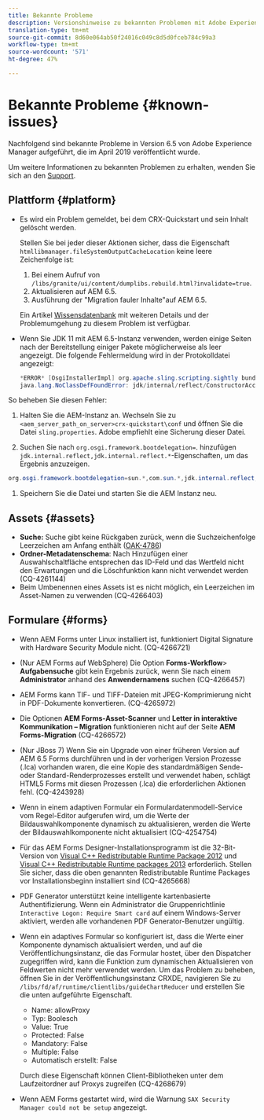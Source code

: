 ```yaml
---
title: Bekannte Probleme
description: Versionshinweise zu bekannten Problemen mit Adobe Experience Manager 6.5
translation-type: tm+mt
source-git-commit: 8d60e064ab50f24016c049c8d5d0fceb784c99a3
workflow-type: tm+mt
source-wordcount: '571'
ht-degree: 47%

---
```



# Bekannte Probleme {#known-issues}

Nachfolgend sind bekannte Probleme in Version 6.5 von Adobe Experience Manager aufgeführt, die im April 2019 veröffentlicht wurde.

Um weitere Informationen zu bekannten Problemen zu erhalten, wenden Sie sich an den [Support](https://helpx.adobe.com/de/marketing-cloud/experience-manager.html).

## Plattform {#platform}

* Es wird ein Problem gemeldet, bei dem CRX-Quickstart und sein Inhalt gelöscht werden.

   Stellen Sie bei jeder dieser Aktionen sicher, dass die Eigenschaft `htmllibmanager.fileSystemOutputCacheLocation` keine leere Zeichenfolge ist:

   1. Bei einem Aufruf von `/libs/granite/ui/content/dumplibs.rebuild.html?invalidate=true`.
   2. Aktualisieren auf AEM 6.5.
   3. Ausführung der &quot;Migration fauler Inhalte&quot;auf AEM 6.5.

   Ein Artikel [Wissensdatenbank](https://helpx.adobe.com/experience-manager/kb/avoid-crx-quickstart-deletion-in-aem-6-5.html) mit weiteren Details und der Problemumgehung zu diesem Problem ist verfügbar.

* Wenn Sie JDK 11 mit AEM 6.5-Instanz verwenden, werden einige Seiten nach der Bereitstellung einiger Pakete möglicherweise als leer angezeigt. Die folgende Fehlermeldung wird in der Protokolldatei angezeigt:

   ```java
   *ERROR* [OsgiInstallerImpl] org.apache.sling.scripting.sightly bundle org.apache.sling.scripting.sightly:1.1.2.1_4_0 (558)[org.apache.sling.scripting.sightly.impl.engine.extension.use.JavaUseProvider(3345)] : Error during instantiation of the implementation object (java.lang.NoClassDefFoundError: jdk/internal/reflect/ConstructorAccessorImpl)
   java.lang.NoClassDefFoundError: jdk/internal/reflect/ConstructorAccessorImpl
   ```

So beheben Sie diesen Fehler:

1. Halten Sie die AEM-Instanz an. Wechseln Sie zu `<aem_server_path_on_server>crx-quickstart\conf` und öffnen Sie die Datei `sling.properties`. Adobe empfiehlt eine Sicherung dieser Datei.

1. Suchen Sie nach `org.osgi.framework.bootdelegation=`. hinzufügen `jdk.internal.reflect,jdk.internal.reflect.*`-Eigenschaften, um das Ergebnis anzuzeigen.

```java
org.osgi.framework.bootdelegation=sun.*,com.sun.*,jdk.internal.reflect,jdk.internal.reflect.*
```

1. Speichern Sie die Datei und starten Sie die AEM Instanz neu.

## Assets {#assets}

* **Suche:** Suche gibt keine Rückgaben zurück, wenn die Suchzeichenfolge Leerzeichen am Anfang enthält ([OAK-4786](https://issues.apache.org/jira/browse/OAK-4786))
* **Ordner-Metadatenschema**: Nach Hinzufügen einer Auswahlschaltfläche entsprechen das ID-Feld und das Wertfeld nicht den Erwartungen und die Löschfunktion kann nicht verwendet werden (CQ-4261144)
* Beim Umbenennen eines Assets ist es nicht möglich, ein Leerzeichen im Asset-Namen zu verwenden (CQ-4266403)

## Formulare {#forms}

* Wenn AEM Forms unter Linux installiert ist, funktioniert Digital Signature with Hardware Security Module nicht. (CQ-4266721)
* (Nur AEM Forms auf WebSphere) Die Option **Forms-Workflow**> **Aufgabensuche** gibt kein Ergebnis zurück, wenn Sie nach einem **Administrator** anhand des **Anwendernamens** suchen (CQ-4266457)

* AEM Forms kann TIF- und TIFF-Dateien mit JPEG-Komprimierung nicht in PDF-Dokumente konvertieren. (CQ-4265972)
* Die Optionen **AEM Forms-Asset-Scanner** und **Letter in interaktive Kommunikation – Migration** funktionieren nicht auf der Seite **AEM Forms-Migration** (CQ-4266572)

* (Nur JBoss 7) Wenn Sie ein Upgrade von einer früheren Version auf AEM 6.5 Forms durchführen und in der vorherigen Version Prozesse (.lca) vorhanden waren, die eine Kopie des standardmäßigen Sende- oder Standard-Renderprozesses erstellt und verwendet haben, schlägt HTML5 Forms mit diesen Prozessen (.lca) die erforderlichen Aktionen fehl. (CQ-4243928)
* Wenn in einem adaptiven Formular ein Formulardatenmodell-Service vom Regel-Editor aufgerufen wird, um die Werte der Bildauswahlkomponente dynamisch zu aktualisieren, werden die Werte der Bildauswahlkomponente nicht aktualisiert (CQ-4254754)
* Für das AEM Forms Designer-Installationsprogramm ist die 32-Bit-Version von [Visual C++ Redistributable Runtime Package 2012](https://support.microsoft.com/de-de/help/2977003/the-latest-supported-visual-c-downloads) und [Visual C++ Redistributable Runtime packages 2013](https://support.microsoft.com/de-de/help/3179560/update-for-visual-c-2013-and-visual-c-redistributable-package) erforderlich. Stellen Sie sicher, dass die oben genannten Redistributable Runtime Packages vor Installationsbeginn installiert sind (CQ-4265668)

* PDF Generator unterstützt keine intelligente kartenbasierte Authentifizierung.  Wenn ein Administrator die Gruppenrichtlinie `Interactive Logon: Require Smart card` auf einem Windows-Server aktiviert, werden alle vorhandenen PDF Generator-Benutzer ungültig.

* Wenn ein adaptives Formular so konfiguriert ist, dass die Werte einer Komponente dynamisch aktualisiert werden, und auf die Veröffentlichungsinstanz, die das Formular hostet, über den Dispatcher zugegriffen wird, kann die Funktion zum dynamischen Aktualisieren von Feldwerten nicht mehr verwendet werden. Um das Problem zu beheben, öffnen Sie in der Veröffentlichungsinstanz CRXDE, navigieren Sie zu `/libs/fd/af/runtime/clientlibs/guideChartReducer` und erstellen Sie die unten aufgeführte Eigenschaft.

   * Name: allowProxy
   * Typ: Boolesch
   * Value: True
   * Protected: False
   * Mandatory: False
   * Multiple: False
   * Automatisch erstellt: False

   Durch diese Eigenschaft können Client-Bibliotheken unter dem Laufzeitordner auf Proxys zugreifen (CQ-4268679)

* Wenn AEM Forms gestartet wird, wird die Warnung `SAX Security Manager could not be setup` angezeigt.
